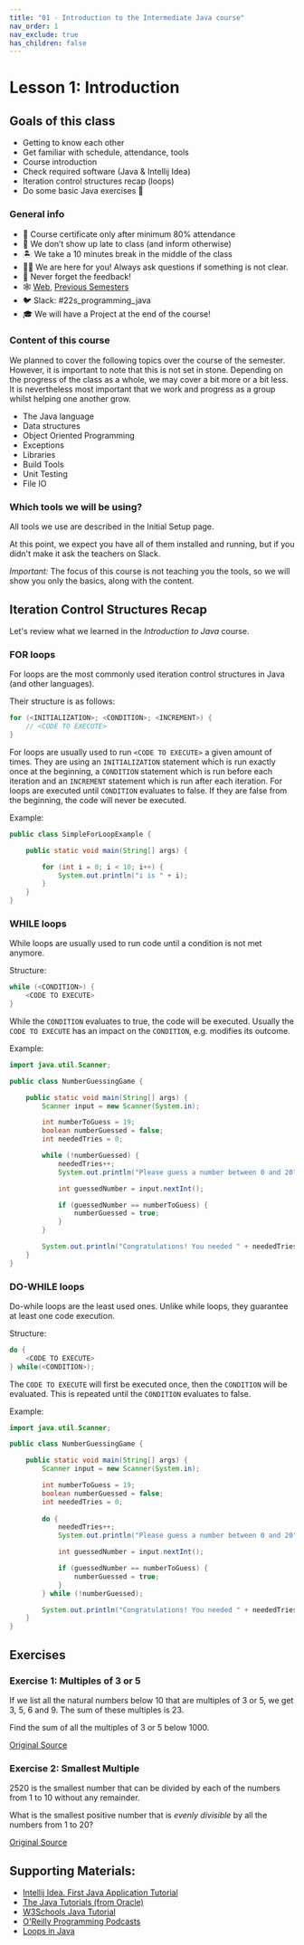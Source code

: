 ```yaml
---
title: "01 - Introduction to the Intermediate Java course"
nav_order: 1
nav_exclude: true
has_children: false
---
```


# Lesson 1: Introduction

## Goals of this class
* Getting to know each other
* Get familiar with schedule, attendance, tools
* Course introduction
* Check required software (Java & Intellij Idea)
* Iteration control structures recap (loops)
* Do some basic Java exercises 🤩

### General info
* 📓 Course certificate only after minimum 80% attendance
* 💨 We don’t show up late to class (and inform otherwise)
* 🏝 We take a 10 minutes break in the middle of the class
* 🕺🏻 We are here for you! Always ask questions if something is not clear.
* 🚀 Never forget the feedback!
* 🕸 [Web](https://redi-school.github.io/intermediate-java), [Previous Semesters](https://redi-j2.netlify.com)
* 🐦 Slack: #22s_programming_java
* 🎓 We will have a Project at the end of the course!

### Content of this course

We planned to cover the following topics over the course of the semester. However, it is
important to note that this is not set in stone. Depending on the progress of the class as a whole,
we may cover a bit more or a bit less. It is nevertheless most important that we work and progress
as a group whilst helping one another grow.

* The Java language
* Data structures
* Object Oriented Programming
* Exceptions
* Libraries
* Build Tools
* Unit Testing 
* File IO

### Which tools we will be using?

All tools we use are described in the Initial Setup page.

At this point, we expect you have all of them installed and running, but if you didn't make it ask the teachers on Slack.

*Important:* The focus of this course is not teaching you the tools, so we will show you only the basics, along with the content.


## Iteration Control Structures Recap 
Let's review what we learned in the _Introduction to Java_ course.

### FOR loops
For loops are the most commonly used iteration control structures in Java (and other languages).

Their structure is as follows:
```java
for (<INITIALIZATION>; <CONDITION>; <INCREMENT>) {
    // <CODE TO EXECUTE>
}
```

For loops are usually used to run `<CODE TO EXECUTE>` a given amount of times.
They are using an `INITIALIZATION` statement which is run exactly once at the beginning,
a `CONDITION` statement which is run before each iteration and
an `INCREMENT` statement which is run after each iteration.
For loops are executed until `CONDITION` evaluates to false. If they are false from the beginning,
the code will never be executed.

Example:
```java
public class SimpleForLoopExample {

    public static void main(String[] args) {

        for (int i = 0; i < 10; i++) {
            System.out.println("i is " + i);
        }
    }
}
```

### WHILE loops
While loops are usually used to run code until a condition is not met anymore.

Structure:
```java
while (<CONDITION>) {
    <CODE TO EXECUTE>
}
```
While the `CONDITION` evaluates to true, the code will be executed. Usually the `CODE TO EXECUTE` has
an impact on the `CONDITION`, e.g. modifies its outcome.

Example:
```java
import java.util.Scanner;

public class NumberGuessingGame {

    public static void main(String[] args) {
        Scanner input = new Scanner(System.in);

        int numberToGuess = 19;
        boolean numberGuessed = false;
        int neededTries = 0;

        while (!numberGuessed) {
            neededTries++;
            System.out.println("Please guess a number between 0 and 20");

            int guessedNumber = input.nextInt();

            if (guessedNumber == numberToGuess) {
                numberGuessed = true;
            }
        }

        System.out.println("Congratulations! You needed " + neededTries + " tries to guess the given number!");
    }
}
```

### DO-WHILE loops
Do-while loops are the least used ones. Unlike while loops, they guarantee at least one code execution.

Structure:
```java
do {
    <CODE TO EXECUTE>
} while(<CONDITION>);
```
The `CODE TO EXECUTE` will first be executed once, then the `CONDITION` will be evaluated.
This is repeated until the `CONDITION` evaluates to false.

Example:
```java
import java.util.Scanner;

public class NumberGuessingGame {

    public static void main(String[] args) {
        Scanner input = new Scanner(System.in);

        int numberToGuess = 19;
        boolean numberGuessed = false;
        int neededTries = 0;
        
        do {
            neededTries++;
            System.out.println("Please guess a number between 0 and 20");

            int guessedNumber = input.nextInt();

            if (guessedNumber == numberToGuess) {
                numberGuessed = true;
            }          
        } while (!numberGuessed);

        System.out.println("Congratulations! You needed " + neededTries + " tries to guess the given number!");
    }
}
```

## Exercises

### Exercise 1: Multiples of 3 or 5

If we list all the natural numbers below 10 that are multiples of 3 or 5, we get 3, 5, 6 and 9. The sum of these multiples is 23.

Find the sum of all the multiples of 3 or 5 below 1000.

[Original Source](https://projecteuler.net/problem=1)

### Exercise 2: Smallest Multiple

2520 is the smallest number that can be divided by each of the numbers from 1 to 10 without any remainder.

What is the smallest positive number that is _evenly divisible_ by all the numbers from 1 to 20?

[Original Source](https://projecteuler.net/problem=5)

## Supporting Materials:
- [Intellij Idea. First Java Application Tutorial](https://www.jetbrains.com/help/idea/creating-and-running-your-first-java-application.html)
- [The Java Tutorials (from Oracle)](https://docs.oracle.com/javase/tutorial/)
- [W3Schools Java Tutorial](https://www.w3schools.com/java/)
- [O'Reilly Programming Podcasts](https://www.oreilly.com/topics/oreilly-programming-podcast)
- [Loops in Java](https://www.javatpoint.com/java-for-loop)
